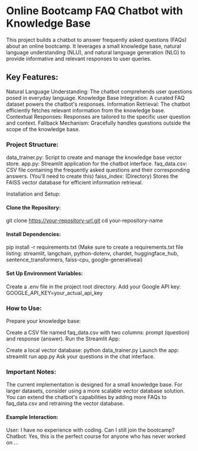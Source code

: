 # Online Bootcamp FAQ Chatbot with Knowledge Base

This project builds a chatbot to answer frequently asked questions (FAQs) about an online bootcamp. It leverages a small knowledge base, natural language understanding (NLU), and natural language generation (NLG) to provide informative and relevant responses to user queries.

## Key Features:

Natural Language Understanding: The chatbot comprehends user questions posed in everyday language.
Knowledge Base Integration: A curated FAQ dataset powers the chatbot's responses.
Information Retrieval: The chatbot efficiently fetches relevant information from the knowledge base.
Contextual Responses: Responses are tailored to the specific user question and context.
Fallback Mechanism: Gracefully handles questions outside the scope of the knowledge base.

### Project Structure:

data_trainer.py: Script to create and manage the knowledge base vector store.
app.py: Streamlit application for the chatbot interface.
faq_data.csv: CSV file containing the frequently asked questions and their corresponding answers. (You'll need to create this)
faiss_index: (Directory) Stores the FAISS vector database for efficient information retrieval.

Installation and Setup:

#### Clone the Repository:

git clone https://your-repository-url.git
cd your-repository-name

#### Install Dependencies:

pip install -r requirements.txt
(Make sure to create a requirements.txt file listing: streamlit, langchain, python-dotenv, chardet, huggingface_hub, sentence_transformers, faiss-cpu, google-generativeai)

#### Set Up Environment Variables:

Create a .env file in the project root directory.
Add your Google API key:
GOOGLE_API_KEY=your_actual_api_key

### How to Use:

Prepare your knowledge base:

Create a CSV file named faq_data.csv with two columns: prompt (question) and response (answer).
Run the Streamlit App:

Create a local vector database:
python data_trainer.py
Launch the app:
streamlit run app.py
Ask your questions in the chat interface.

### Important Notes:

The current implementation is designed for a small knowledge base. For larger datasets, consider using a more scalable vector database solution.
You can extend the chatbot's capabilities by adding more FAQs to faq_data.csv and retraining the vector database.

#### Example Interaction:

User: I have no experience with coding. Can I still join the bootcamp?
Chatbot: Yes, this is the perfect course for anyone who has never worked on ...

